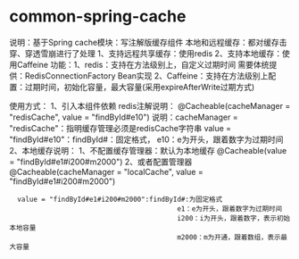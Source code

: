 # common-spring-cache
说明：基于Spring cache模块：写注解版缓存组件
           本地和远程缓存：都对缓存击穿、穿透雪崩进行了处理
      1、支持远程共享缓存：使用redis
      2、支持本地缓存：使用Caffeine
   功能：1、redis：支持在方法级别上，自定义过期时间
                          需要体统提供：RedisConnectionFactory Bean实现
       2、Caffeine：支持在方法级别上配置：过期时间，初始化容量，最大容量(采用expireAfterWrite过期方式)
 
  使用方式：
     1、引入本组件依赖
     redis注解说明：
          @Cacheable(cacheManager = "redisCache", value = "findById#e10")
                 说明：cacheManager = "redisCache"：指明缓存管理必须是redisCache字符串
              value = "findById#e10"：findById#：固定格式，
                         e10：e为开头，跟着数字为过期时间
     2、本地缓存说明：
         1、不配置缓存管理器：默认为本地缓存
            @Cacheable(value = "findById#e1#i200#m2000")
         2、或者配置管理器
            @Cacheable(cacheManager = "localCache", value = "findById#e1#i200#m2000")
         
      
      value = "findById#e1#i200#m2000":findById#:为固定格式
                                              e1：e为开头，跟着数字为过期时间
                                              i200：i为开头，跟着数字，表示初始本地容量
                                              m2000：m为开通，跟着数组，表示最大容量
